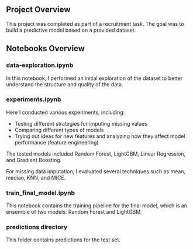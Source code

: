## Project Overview

This project was completed as part of a recruitment task. The goal was to build a predictive model based on a provided dataset.

## Notebooks Overview

### data-exploration.ipynb

In this notebook, I performed an initial exploration of the dataset to better understand the structure and quality of the data.

### experiments.ipynb

Here I conducted various experiments, including:

*   Testing different strategies for imputing missing values
*   Comparing different types of models
*   Trying out ideas for new features and analyzing how they affect model performance (feature engineering)

The tested models included Random Forest, LightGBM, Linear Regression, and Gradient Boosting.

For missing data imputation, I evaluated several techniques such as mean, median, KNN, and MICE.

### train_final_model.ipynb

This notebook contains the training pipeline for the final model, which is an ensemble of two models: Random Forest and LightGBM.

### predictions directory
This folder contains predictions for the test set.